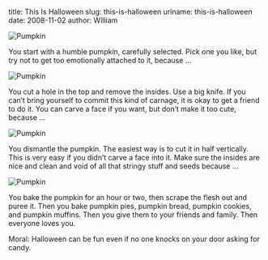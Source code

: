 title: This Is Halloween
slug: this-is-halloween
urlname: this-is-halloween
date: 2008-11-02
author: William

<img src="{static}/images/2008-10-31-pumpkin-01.jpg" alt="Pumpkin" class="img-fluid">

You start with a humble pumpkin, carefully selected. Pick one you like, but try
not to get too emotionally attached to it, because &hellip;

<img src="{static}/images/2008-10-31-pumpkin-02.jpg" alt="Pumpkin" class="img-fluid">

You cut a hole in the top and remove the insides. Use a big knife. If you
can&#x02bc;t bring yourself to commit this kind of carnage, it is okay to get a
friend to do it. You can carve a face if you want, but don&#x02bc;t make it too
cute, because &hellip;

<img src="{static}/images/2008-10-31-pumpkin-03.jpg" alt="Pumpkin" class="img-fluid">

You dismantle the pumpkin. The easiest way is to cut it in half vertically. This
is very easy if you didn&#x02bc;t carve a face into it. Make sure the insides
are nice and clean and void of all that stringy stuff and seeds because &hellip;

<img src="{static}/images/2008-11-01-pumpkin.jpg" alt="Pumpkin" class="img-fluid">

You bake the pumpkin for an hour or two, then scrape the flesh out and puree it.
Then you bake pumpkin pies, pumpkin bread, pumpkin cookies, and pumpkin muffins.
Then you give them to your friends and family. Then everyone loves you.

Moral: Halloween can be fun even if no one knocks on your door asking for candy.
